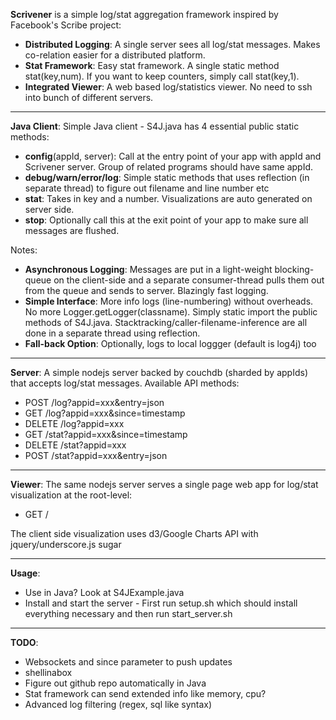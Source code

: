 **Scrivener** is a simple log/stat aggregation framework inspired by Facebook's Scribe project:

- **Distributed Logging**: A single server sees all log/stat messages. Makes co-relation easier for a distributed platform.
- **Stat Framework**: Easy stat framework. A single static method stat(key,num). If you want to keep counters, simply call stat(key,1).
- **Integrated Viewer**: A web based log/statistics viewer. No need to ssh into bunch of different servers.

---

**Java Client**:
Simple Java client - S4J.java has 4 essential public static methods:

- **config**(appId, server): Call at the entry point of your app with appId and Scrivener server. Group of related programs should have same appId.
- **debug/warn/error/log**: Simple static methods that uses reflection (in separate thread) to figure out filename and line number etc
- **stat**: Takes in key and a number. Visualizations are auto generated on server side.
- **stop**: Optionally call this at the exit point of your app to make sure all messages are flushed.

Notes:
- **Asynchronous Logging**: Messages are put in a light-weight blocking-queue on the client-side and a separate consumer-thread pulls them out from the queue and sends to server. Blazingly fast logging.
- **Simple Interface**: More info logs (line-numbering) without overheads. No more Logger.getLogger(classname). Simply static import the public methods of S4J.java. Stacktracking/caller-filename-inference are all done in a separate thread using reflection.
- **Fall-back Option**: Optionally, logs to local loggger (default is log4j) too

---

**Server**:
A simple nodejs server backed by couchdb (sharded by appIds) that accepts log/stat messages. Available API methods:

-   POST   /log?appid=xxx&entry=json
-    GET   /log?appid=xxx&since=timestamp
- DELETE   /log?appid=xxx
-    GET  /stat?appid=xxx&since=timestamp
- DELETE  /stat?appid=xxx
-   POST  /stat?appid=xxx&entry=json

---

**Viewer**:
The same nodejs server serves a single page web app for log/stat visualization at the root-level:

-    GET  /

The client side visualization uses d3/Google Charts API with jquery/underscore.js sugar

---

**Usage**:

- Use in Java? Look at S4JExample.java
- Install and start the server - First run setup.sh which should install everything necessary and then run start_server.sh

---

**TODO**:

- Websockets and since parameter to push updates
- shellinabox
- Figure out github repo automatically in Java
- Stat framework can send extended info like memory, cpu?
- Advanced log filtering (regex, sql like syntax)

